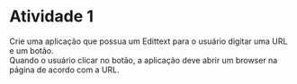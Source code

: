 # Atividade 1
Crie	uma	aplicação	que	possua	um	Edittext	para	o	usuário	digitar	uma	URL	e	um	botão.	
Quando o usuário clicar no botão,	a	aplicação deve	abrir	um browser na página de acordo	com	a	URL.
